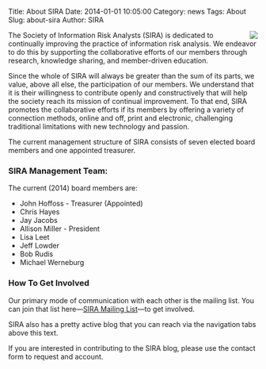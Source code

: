 Title: About SIRA
Date: 2014-01-01 10:05:00
Category: news
Tags: About
Slug: about-sira
Author: SIRA

<img src="/images/sira-logo-med.png" align="right" style="margin-left:10pt; margin-bottom:0; margin-top:0; margin-right:0"/>The Society of Information Risk Analysts (SIRA) is dedicated to continually improving the practice of information risk analysis. We endeavor to do this by supporting the collaborative efforts of our members through research, knowledge sharing, and member-driven education.

Since the whole of SIRA will always be greater than the sum of its parts, we value, above all else, the participation of our members. We understand that it is their willingness to contribute openly and constructively that will help the society reach its mission of continual improvement. To that end, SIRA promotes the collaborative efforts if its members by offering a variety of connection methods, online and off, print and electronic, challenging traditional limitations with new technology and passion.

The current management structure of SIRA consists of seven elected board members and one appointed treasurer.

### SIRA Management Team:

The current (2014) board members are:

- John Hoffoss - Treasurer (Appointed)
- Chris Hayes
- Jay Jacobs
- Allison Miller - President
- Lisa Leet
- Jeff Lowder
- Bob Rudis
- Michael Werneburg

### How To Get Involved

Our primary mode of communication with each other is the mailing list. You can join that list here&mdash;[SIRA Mailing List](http://lists.societyinforisk.org/mailman/listinfo/sira)&mdash;to get involved.

SIRA also has a pretty active blog that you can reach via the navigation tabs above this text.

If you are interested in contributing to the SIRA blog, please use the contact form to request and account.

